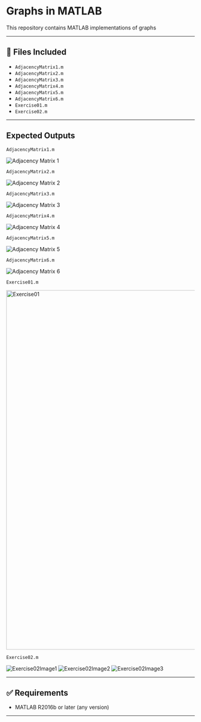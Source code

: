 # Graphs in MATLAB

This repository contains MATLAB implementations of graphs

---

## 📁 Files Included

- `AdjacencyMatrix1.m` 
- `AdjacencyMatrix2.m`
- `AdjacencyMatrix3.m`
- `AdjacencyMatrix4.m`
- `AdjacencyMatrix5.m`
- `AdjacencyMatrix6.m`
- `Exercise01.m`
- `Exercise02.m` 
---
## Expected Outputs
 `AdjacencyMatrix1.m` 
 
 ![Adjacency Matrix 1](https://github.com/user-attachments/assets/e785a95c-f236-45de-9138-d868ae885e37)

`AdjacencyMatrix2.m` 

![Adjacency Matrix 2](https://github.com/user-attachments/assets/8c175aa3-04bd-4198-942f-a53bfb26a0cd)

`AdjacencyMatrix3.m` 

![Adjacency Matrix 3](https://github.com/user-attachments/assets/08a28526-5d61-44aa-88dc-a2d3b9196920)

`AdjacencyMatrix4.m` 

![Adjacency Matrix 4](https://github.com/user-attachments/assets/2aff2a59-05e8-45a4-ac63-fa7f98599757)

`AdjacencyMatrix5.m` 

![Adjacency Matrix 5](https://github.com/user-attachments/assets/d44233e6-b1a3-4904-a73f-8690ee3ef890)

`AdjacencyMatrix6.m` 

![Adjacency Matrix 6](https://github.com/user-attachments/assets/525fe24d-85e3-442b-acc0-c05adc49a7ad)


`Exercise01.m`

<img width="959" alt="Exercise01" src="https://github.com/user-attachments/assets/55cdc722-8e93-4845-bc04-cbe4abd37434" />


`Exercise02.m`

![Exercise02Image1](https://github.com/user-attachments/assets/2a20fd9e-7498-437c-84c9-ec1da053acfd)
![Exercise02Image2](https://github.com/user-attachments/assets/33b41c12-616c-4127-9781-f03d9b998e4b)
![Exercise02Image3](https://github.com/user-attachments/assets/882e8700-5f3b-4448-b109-b88a424bf219)

---

## ✅ Requirements

- MATLAB R2016b or later (any version)

---
